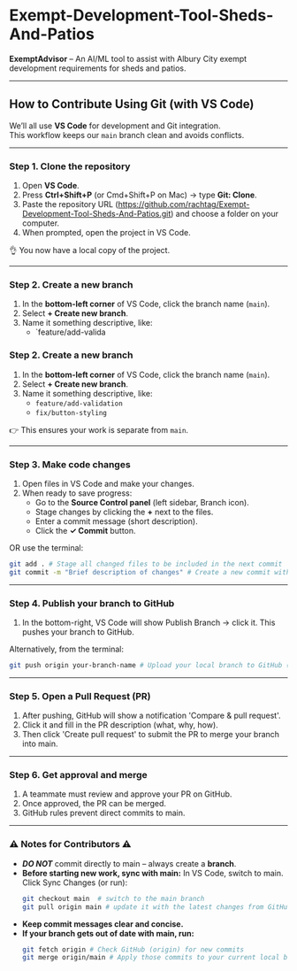 # Exempt-Development-Tool-Sheds-And-Patios
**ExemptAdvisor** – An AI/ML tool to assist with Albury City exempt development requirements for sheds and patios.  

---

## How to Contribute Using Git (with VS Code)

We’ll all use **VS Code** for development and Git integration.  
This workflow keeps our `main` branch clean and avoids conflicts.  

---

### Step 1. Clone the repository
1. Open **VS Code**.  
2. Press **Ctrl+Shift+P** (or Cmd+Shift+P on Mac) → type **Git: Clone**.  
3. Paste the repository URL (https://github.com/rachtag/Exempt-Development-Tool-Sheds-And-Patios.git) and choose a folder on your computer.  
4. When prompted, open the project in VS Code.  

👌 You now have a local copy of the project.  

---

### Step 2. Create a new branch
1. In the **bottom-left corner** of VS Code, click the branch name (`main`).  
2. Select **+ Create new branch**.  
3. Name it something descriptive, like:  
   - `feature/add-valida

### Step 2. Create a new branch
1. In the **bottom-left corner** of VS Code, click the branch name (`main`).  
2. Select **+ Create new branch**.  
3. Name it something descriptive, like:  
   - `feature/add-validation`  
   - `fix/button-styling`  

👉 This ensures your work is separate from `main`.  

---

### Step 3. Make code changes
1. Open files in VS Code and make your changes.  
2. When ready to save progress:  
   - Go to the **Source Control panel** (left sidebar, Branch icon).  
   - Stage changes by clicking the **+** next to the files.  
   - Enter a commit message (short description).  
   - Click the **✓ Commit** button.  

OR use the terminal:  
```bash
git add . # Stage all changed files to be included in the next commit
git commit -m "Brief description of changes" # Create a new commit with a message describing your changes
```

---

### Step 4. Publish your branch to GitHub

1. In the bottom-right, VS Code will show Publish Branch → click it.
This pushes your branch to GitHub.

Alternatively, from the terminal:
```bash
git push origin your-branch-name # Upload your local branch to GitHub (remote named 'origin')
```

---

### Step 5. Open a Pull Request (PR)

1. After pushing, GitHub will show a notification 'Compare & pull request'.
2. Click it and fill in the PR description (what, why, how).
4. Then click 'Create pull request' to submit the PR to merge your branch into main.

---

### Step 6. Get approval and merge
1. A teammate must review and approve your PR on GitHub.
2. Once approved, the PR can be merged.
3. GitHub rules prevent direct commits to main.

---

### ⚠️ Notes for Contributors ⚠️
- **_DO NOT_** commit directly to main – always create a **branch**.
- **Before starting new work, sync with main:**
    In VS Code, switch to main.
    Click Sync Changes (or run):
    ```bash
    git checkout main  # switch to the main branch
    git pull origin main # update it with the latest changes from GitHub
    ```
- **Keep commit messages clear and concise.**
- **If your branch gets out of date with main, run:**
    ```bash
    git fetch origin # Check GitHub (origin) for new commits
    git merge origin/main # Apply those commits to your current local branch
    ```